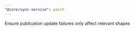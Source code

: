 ```yaml
---
"@core/sync-service": patch
---
```


Ensure publication update failures only affect relevant shapes
